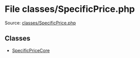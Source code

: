 File classes/SpecificPrice.php
=========

Source: [classes/SpecificPrice.php](https://github.com/PrestaShop/PrestaShop/blob/1.5.0.5/classes/SpecificPrice.php)


Classes
-------

* [SpecificPriceCore](class.SpecificPriceCore.md)

